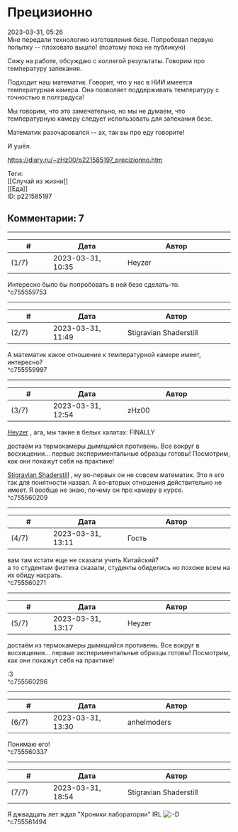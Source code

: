 Прецизионно
===========

  
2023-03-31, 05:26  
 Мне передали технологию изготовления безе. Попробовал первую попытку -- плоховато вышло! (поэтому пока не публикую)   
   
 Сижу на работе, обсуждаю с коллегой результаты. Говорим про температуру запекания.   
   
 Подходит наш математик. Говорит, что у нас в НИИ имеется температурная камера. Она позволяет поддерживать температуру с точностью в полградуса!   
   
 Мы говорим, что это замечательно, но мы не думаем, что температурную камеру следует использовать для запекания безе.   
   
 Математик разочаровался -- ах, так вы про еду говорите!   
   
 И ушёл.   
  
<https://diary.ru/~zHz00/p221585197_precizionno.htm>  
  
Теги:  
[[Случай из жизни]]  
[[Еда]]  
ID: p221585197  


Комментарии: 7
--------------

  


---



|         #         |              Дата              |                     Автор                     |           ID           |
| --- | --- | --- | --- |
| (1/7) | 2023-03-31, 10:35 | Heyzer | c755559753 |

  
 Интересно было бы попробовать в ней безе сделать-то.   
 ^c755559753

---



|         #         |              Дата              |                     Автор                     |           ID           |
| --- | --- | --- | --- |
| (2/7) | 2023-03-31, 11:49 | Stigravian Shaderstill | c755559997 |

  
 А математик какое отношение к температурной камере имеет, интересно?   
 ^c755559997

---



|         #         |              Дата              |                     Автор                     |           ID           |
| --- | --- | --- | --- |
| (3/7) | 2023-03-31, 12:54 | zHz00 | c755560209 |

  
  [Heyzer](https://heyzero.diary.ru "Orca's dreams")  , ага, мы такие в белых халатах: FINALLY   
   
 достаём из термокамеры дымящийся противень. Все вокруг в восхищении... первые экспериментальные образцы готовы! Посмотрим, как они покажут себя на практике!   
   
  [Stigravian Shaderstill](https://stigravian.diary.ru "Science, Death, Rock-n-Roll")  , ну во-первых он не совсем математик. Это я его так для понятности назвал. А во-вторых отношения действительно не имеет. Я вообще не знаю, почему он про камеру в курсе.   
 ^c755560209

---



|         #         |              Дата              |                     Автор                     |           ID           |
| --- | --- | --- | --- |
| (4/7) | 2023-03-31, 13:11 | Гость | c755560271 |

  
 вам там кстати еще не сказали учить Китайский?   
 а то студентам физтеха сказали, студенты обиделись но похоже всем на их обиду насрать.   
 ^c755560271

---



|         #         |              Дата              |                     Автор                     |           ID           |
| --- | --- | --- | --- |
| (5/7) | 2023-03-31, 13:17 | Heyzer | c755560296 |

  
  достаём из термокамеры дымящийся противень. Все вокруг в восхищении... первые экспериментальные образцы готовы! Посмотрим, как они покажут себя на практике!    
   
 :3   
 ^c755560296

---



|         #         |              Дата              |                     Автор                     |           ID           |
| --- | --- | --- | --- |
| (6/7) | 2023-03-31, 13:30 | anhelmoders | c755560337 |

  
 Понимаю его!   
 ^c755560337

---



|         #         |              Дата              |                     Автор                     |           ID           |
| --- | --- | --- | --- |
| (7/7) | 2023-03-31, 18:54 | Stigravian Shaderstill | c755561494 |

  
 Я джвадцать лет ждал "Хроники лаборатории" IRL ![:-D](/picture/1133.gif)   
 ^c755561494